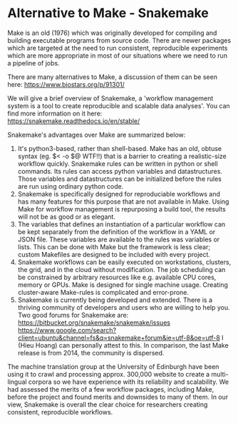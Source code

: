 # Alternative to Make - Snakemake

Make is an old (1976) which was originally developed for compiling and building executable programs from source code. There are newer packages which are targeted at the need to run consistent, reproducible experiments which are more appropriate in most of our situations where we need to run a pipeline of jobs.

There are many alternatives to Make, a discussion of them can be seen here:
   https://www.biostars.org/p/91301/

We will give a brief overview of Snakemake, a 'workflow management system is a tool to create reproducible and scalable data analyses'. You can find more information on it here:
    https://snakemake.readthedocs.io/en/stable/

Snakemake's advantages over Make are summarized below:
   1. It's python3-based, rather than shell-based. Make has an old, obtuse syntax (eg. $< -o $@ WTF!!) that is a barrier to creating a realistic-size workflow quickly. Snakemake rules can be written in python or shell commands. Its rules can access python variables and datastructures. Those variables and datastructures can be initialized before the rules are run using ordinary python code.
   2. Snakemake is specifically designed for reproduciable workflows and has many features for this purpose that are not available in Make. Using Make for workflow management is repurposing a build tool, the results will not be as good or as elegant.
   2. The variables that defines an instantiation of a particular workflow can be kept separately from the definition of the workflow in a YAML or JSON file. These variables are available to the rules was variables or lists. This can be done with Make but the framework is less clear; custom Makefiles are designed to be included with every project.
  3. Snakemake workflows can be easily executed on workstations, clusters, the grid, and in the cloud without modification. The job scheduling can be constrained by arbitrary resources like e.g. available CPU cores, memory or GPUs. Make is designed for single machine usage. Creating cluster-aware Make-rules is complicated and error-prone.
  4. Snakemake is currently being developed and extended. There is a thriving community of developers and users who are willing to help you. Two good forums for Snakemake are:
      https://bitbucket.org/snakemake/snakemake/issues
      https://www.google.com/search?client=ubuntu&channel=fs&q=snakemake+forum&ie=utf-8&oe=utf-8
  I (Hieu Hoang) can personally attest to this. In comparison, the last Make release is from 2014, the community is dispersed.

The machine translation group at the University of Edinburgh have been using it to crawl and processing approx. 300,000 website to create a multi-lingual corpora so we have experience with its reliability and scalability. We had assessed the merits of a few workflow packages, including Make, before the project and found merits and downsides to many of them. In our view, Snakemake is overall the clear choice for researchers creating consistent, reproducible workflows.
